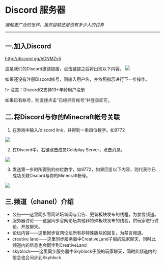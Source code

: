 # Discord 服务器

*接触更广泛的世界，虽然目前还是没有多少人的世界*

----------

## 一.加入Discord 

http://discord.gg/hDNMZv5

这是我们的Discord邀请链接，点击链接之后将出现以下内容。
![](https://s3.amazonaws.com/cdn.freshdesk.com/data/helpdesk/attachments/production/48049867646/original/95SzluCzrWCyAhn56RRVc0Vi5T3OnwETrQ.png?1595149981)

如果还没有注册Discord帐号，则输入用户名，并依照指示进行下一步操作。

!> 注意：Discord仅支持13+年龄用户注册

如果已有帐号，则直接点击“已经拥有帐号”并登录即可。

## 二.将Discord与你的Minecraft帐号关联

1. 在游戏中输入/discord link，并得到一串四位数字。如9772

![](https://s3.amazonaws.com/cdn.freshdesk.com/data/helpdesk/attachments/production/48049868035/original/dlnHMkiAwcSd7-3RQNNjt3YyJu3H6SIdIQ.png?1595150750)

2. 在Discord中，右键点击成员Coldplay Server，点击消息。

![](https://s3.amazonaws.com/cdn.freshdesk.com/data/helpdesk/attachments/production/48049868182/original/n-IjuhIsD_rdxe0Z85-swWGJPehu8z_-hQ.png?1595151089)

3. 发送第一步时所得到的四位数字，如9772，如果回复以下内容，则代表你已成功关联Discord与你的Minecraft帐号。

![](https://s3.amazonaws.com/cdn.freshdesk.com/data/helpdesk/attachments/production/48049868347/original/yaUyftyPkBMc6quOGnD7tLvqegc4jxHjNw.png?1595151266)

## 三.频道（chanel）介绍

- 公告——这里同步官网论坛新闻与公告、更新板块发布的线程，为禁言频道。
- 服务器讨论——这里同步官网论坛其他非特殊板块发布的线程，供玩家进行讨论，开放聊天。
- 论坛内容——这里同步官网论坛所有非特殊版块的回复，为禁言频道。
- creative land——这里同步服务器中CreativeLand子服的玩家聊天，同时此频道内的信息也会同步到CreativeLand
- skyblock——这里同步服务器中Skyblock子服的玩家聊天，同时此频道内的信息也会同步到Skyblock
